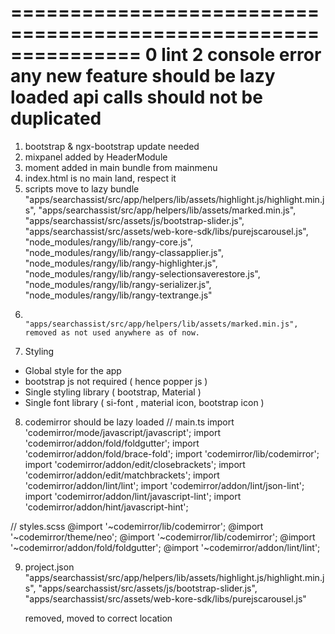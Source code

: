 ===============================================================
0 lint
2 console error
any new feature should be lazy loaded
api calls should not be duplicated
===============================================================

1.  bootstrap & ngx-bootstrap update needed
2.  mixpanel added by HeaderModule
3.  moment added in main bundle from mainmenu
4.  index.html is no main land, respect it
5.  scripts move to lazy bundle
    "apps/searchassist/src/app/helpers/lib/assets/highlight.js/highlight.min.js",
    "apps/searchassist/src/app/helpers/lib/assets/marked.min.js",
    "apps/searchassist/src/assets/js/bootstrap-slider.js",
    "apps/searchassist/src/assets/web-kore-sdk/libs/purejscarousel.js",
    "node_modules/rangy/lib/rangy-core.js",
    "node_modules/rangy/lib/rangy-classapplier.js",
    "node_modules/rangy/lib/rangy-highlighter.js",
    "node_modules/rangy/lib/rangy-selectionsaverestore.js",
    "node_modules/rangy/lib/rangy-serializer.js",
    "node_modules/rangy/lib/rangy-textrange.js"
6.                "apps/searchassist/src/app/helpers/lib/assets/marked.min.js", removed as not used anywhere as of now.
7.  Styling

- Global style for the app
- bootstrap js not required ( hence popper js )
- Single styling library ( bootstrap, Material )
- Single font library ( si-font , material icon, bootstrap icon )

8. codemirror should be lazy loaded
   // main.ts
   import 'codemirror/mode/javascript/javascript';
   import 'codemirror/addon/fold/foldgutter';
   import 'codemirror/addon/fold/brace-fold';
   import 'codemirror/lib/codemirror';
   import 'codemirror/addon/edit/closebrackets';
   import 'codemirror/addon/edit/matchbrackets';
   import 'codemirror/addon/lint/lint';
   import 'codemirror/addon/lint/json-lint';
   import 'codemirror/addon/lint/javascript-lint';
   import 'codemirror/addon/hint/javascript-hint';

// styles.scss
@import '~codemirror/lib/codemirror';
@import '~codemirror/theme/neo';
@import '~codemirror/lib/codemirror';
@import '~codemirror/addon/fold/foldgutter';
@import '~codemirror/addon/lint/lint';

9. project.json
   "apps/searchassist/src/app/helpers/lib/assets/highlight.js/highlight.min.js",
   "apps/searchassist/src/assets/js/bootstrap-slider.js",
   "apps/searchassist/src/assets/web-kore-sdk/libs/purejscarousel.js"

   removed, moved to correct location
